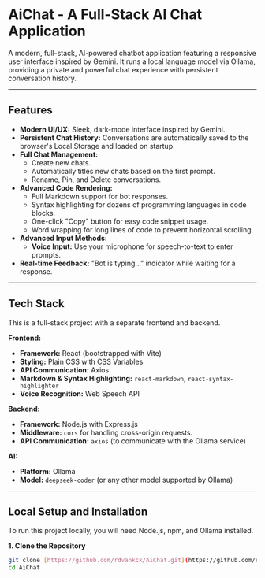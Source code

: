 # AiChat - A Full-Stack AI Chat Application

A modern, full-stack, AI-powered chatbot application featuring a responsive user interface inspired by Gemini. It runs a local language model via Ollama, providing a private and powerful chat experience with persistent conversation history.

---

## Features

- **Modern UI/UX:** Sleek, dark-mode interface inspired by Gemini.
- **Persistent Chat History:** Conversations are automatically saved to the browser's Local Storage and loaded on startup.
- **Full Chat Management:**
    - Create new chats.
    - Automatically titles new chats based on the first prompt.
    - Rename, Pin, and Delete conversations.
- **Advanced Code Rendering:**
    - Full Markdown support for bot responses.
    - Syntax highlighting for dozens of programming languages in code blocks.
    - One-click "Copy" button for easy code snippet usage.
    - Word wrapping for long lines of code to prevent horizontal scrolling.
- **Advanced Input Methods:**
    - **Voice Input:** Use your microphone for speech-to-text to enter prompts.
- **Real-time Feedback:** "Bot is typing..." indicator while waiting for a response.

---

## Tech Stack

This is a full-stack project with a separate frontend and backend.

**Frontend:**
- **Framework:** React (bootstrapped with Vite)
- **Styling:** Plain CSS with CSS Variables
- **API Communication:** Axios
- **Markdown & Syntax Highlighting:** `react-markdown`, `react-syntax-highlighter`
- **Voice Recognition:** Web Speech API

**Backend:**
- **Framework:** Node.js with Express.js
- **Middleware:** `cors` for handling cross-origin requests.
- **API Communication:** `axios` (to communicate with the Ollama service)

**AI:**
- **Platform:** Ollama
- **Model:** `deepseek-coder` (or any other model supported by Ollama)

---

## Local Setup and Installation

To run this project locally, you will need Node.js, npm, and Ollama installed.

**1. Clone the Repository**
```bash
git clone [https://github.com/rdvankck/AiChat.git](https://github.com/rdvankck/AiChat.git)
cd AiChat

